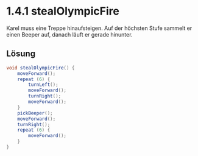 # 1.4.1 stealOlympicFire

Karel muss eine Treppe hinaufsteigen. Auf der höchsten Stufe sammelt er einen Beeper auf,
danach läuft er gerade hinunter.

## Lösung

```java
void stealOlympicFire() {
    moveForward();
    repeat (6) {
        turnLeft();
        moveForward();
        turnRight();
        moveForward();
    }
    pickBeeper();
    moveForward();
    turnRight();
    repeat (6) {
        moveForward();
    }
}
```
